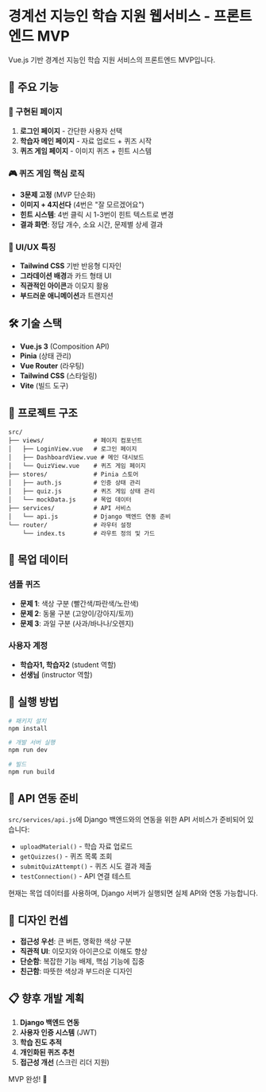 # 경계선 지능인 학습 지원 웹서비스 - 프론트엔드 MVP

Vue.js 기반 경계선 지능인 학습 지원 서비스의 프론트엔드 MVP입니다.

## 🚀 주요 기능

### 📱 구현된 페이지
1. **로그인 페이지** - 간단한 사용자 선택
2. **학습자 메인 페이지** - 자료 업로드 + 퀴즈 시작
3. **퀴즈 게임 페이지** - 이미지 퀴즈 + 힌트 시스템

### 🎮 퀴즈 게임 핵심 로직
- **3문제 고정** (MVP 단순화)
- **이미지 + 4지선다** (4번은 "잘 모르겠어요")
- **힌트 시스템**: 4번 클릭 시 1-3번이 힌트 텍스트로 변경
- **결과 화면**: 정답 개수, 소요 시간, 문제별 상세 결과

### 🎨 UI/UX 특징
- **Tailwind CSS** 기반 반응형 디자인
- **그라데이션 배경**과 카드 형태 UI
- **직관적인 아이콘**과 이모지 활용
- **부드러운 애니메이션**과 트랜지션

## 🛠 기술 스택

- **Vue.js 3** (Composition API)
- **Pinia** (상태 관리)
- **Vue Router** (라우팅)
- **Tailwind CSS** (스타일링)
- **Vite** (빌드 도구)

## 📁 프로젝트 구조

```
src/
├── views/              # 페이지 컴포넌트
│   ├── LoginView.vue   # 로그인 페이지
│   ├── DashboardView.vue # 메인 대시보드
│   └── QuizView.vue    # 퀴즈 게임 페이지
├── stores/             # Pinia 스토어
│   ├── auth.js         # 인증 상태 관리
│   ├── quiz.js         # 퀴즈 게임 상태 관리
│   └── mockData.js     # 목업 데이터
├── services/           # API 서비스
│   └── api.js          # Django 백엔드 연동 준비
└── router/             # 라우터 설정
    └── index.ts        # 라우트 정의 및 가드
```

## 🎯 목업 데이터

### 샘플 퀴즈
- **문제 1**: 색상 구분 (빨간색/파란색/노란색)
- **문제 2**: 동물 구분 (고양이/강아지/토끼)  
- **문제 3**: 과일 구분 (사과/바나나/오렌지)

### 사용자 계정
- **학습자1, 학습자2** (student 역할)
- **선생님** (instructor 역할)

## 🚀 실행 방법

```bash
# 패키지 설치
npm install

# 개발 서버 실행
npm run dev

# 빌드
npm run build
```

## 🔗 API 연동 준비

`src/services/api.js`에 Django 백엔드와의 연동을 위한 API 서비스가 준비되어 있습니다:

- `uploadMaterial()` - 학습 자료 업로드
- `getQuizzes()` - 퀴즈 목록 조회  
- `submitQuizAttempt()` - 퀴즈 시도 결과 제출
- `testConnection()` - API 연결 테스트

현재는 목업 데이터를 사용하며, Django 서버가 실행되면 실제 API와 연동 가능합니다.

## 🎨 디자인 컨셉

- **접근성 우선**: 큰 버튼, 명확한 색상 구분
- **직관적 UI**: 이모지와 아이콘으로 이해도 향상
- **단순함**: 복잡한 기능 배제, 핵심 기능에 집중
- **친근함**: 따뜻한 색상과 부드러운 디자인

## 📋 향후 개발 계획

1. **Django 백엔드 연동**
2. **사용자 인증 시스템** (JWT)
3. **학습 진도 추적**
4. **개인화된 퀴즈 추천**
5. **접근성 개선** (스크린 리더 지원)

MVP 완성! 🎉
